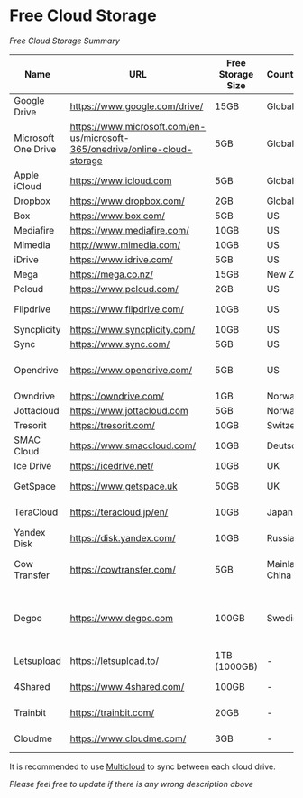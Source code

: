 # Free Cloud Storage

*Free Cloud Storage Summary*

|Name|URL | Free Storage Size | Country/Area | Remarks |
| --- | --- | --- | --- | --- |
|Google Drive |https://www.google.com/drive/  | 15GB | Global |  |
|Microsoft One Drive|https://www.microsoft.com/en-us/microsoft-365/onedrive/online-cloud-storage | 5GB | Global |  |
|Apple iCloud |https://www.icloud.com  | 5GB | Global ||
|Dropbox | https://www.dropbox.com/ | 2GB | Global ||
|Box | https://www.box.com/  | 5GB | US ||
|Mediafire | https://www.mediafire.com/   | 10GB | US ||
|Mimedia|http://www.mimedia.com/|10GB|US||
|iDrive|https://www.idrive.com/|5GB|US||
|Mega | https://mega.co.nz/   | 15GB | New Zealand ||
|Pcloud| https://www.pcloud.com/  | 2GB | US ||
|Flipdrive|https://www.flipdrive.com/|10GB|US|25 MB File Size Limit|
|Syncplicity| https://www.syncplicity.com/|10GB|US||
|Sync| https://www.sync.com/  | 5GB | US ||
|Opendrive| https://www.opendrive.com/   | 5GB | US |100 MB Max File Size, 1 GB/Day Bandwidth|
|Owndrive| https://owndrive.com/   | 1GB | Norway ||
|Jottacloud|https://www.jottacloud.com |5GB|Norway ||
|Tresorit| https://tresorit.com/   | 10GB | Switzerland ||
|SMAC Cloud| https://www.smaccloud.com/  | 10GB | Deutschland |100 MB File Size Limit|
|Ice Drive | https://icedrive.net/ | 10GB | UK||
|GetSpace | https://www.getspace.uk | 50GB | UK|Web, webdav access|
|TeraCloud|https://teracloud.jp/en/| 10GB|Japan|Web, webdav access|
|Yandex Disk | https://disk.yandex.com/ | 10GB | Russia||
|Cow Transfer | https://cowtransfer.com/ | 5GB |Mainland China|File size limit to 20mb, can use e-mail to register|
|Degoo|https://www.degoo.com | 100GB |Swedish | No web upload/download provided, must use app to do that|
|Letsupload| https://letsupload.to/ | 1TB (1000GB) | - |Web, webdav and ftp access|
|4Shared|https://www.4shared.com/| 100GB|-|Webdav and FTP access|
|Trainbit|https://trainbit.com/| 20GB |-|Upload each file up to 200 Mb |
|Cloudme| https://www.cloudme.com/  | 3GB | - |File size limit to 150mb|

It is recommended to use [Multicloud](https://www.multcloud.com/) to sync between each cloud drive.

*Please feel free to update if there is any wrong description above*